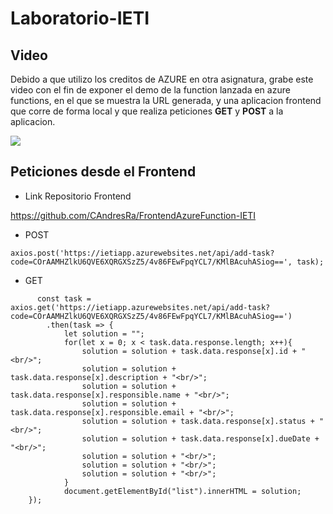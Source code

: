 # Laboratorio-IETI

## Video

Debido a que utilizo los creditos de AZURE en otra asignatura, grabe este video con el fin de exponer el demo de la function lanzada en azure functions, en el que se muestra la URL generada, y una aplicacion frontend que corre de forma local y que realiza peticiones **GET** y **POST** a la aplicacion.

![](https://github.com/CAndresRa/Laboratorio-IETI/blob/master/VideoIeti.gif)


## Peticiones desde el Frontend

* Link Repositorio Frontend

https://github.com/CAndresRa/FrontendAzureFunction-IETI

* POST

``` axios.post('https://ietiapp.azurewebsites.net/api/add-task?code=COrAAMHZlkU6QVE6XQRGXSzZ5/4v86FEwFpqYCL7/KMlBAcuhASiog==', task); ```

* GET

``` 
      const task = axios.get('https://ietiapp.azurewebsites.net/api/add-task?code=COrAAMHZlkU6QVE6XQRGXSzZ5/4v86FEwFpqYCL7/KMlBAcuhASiog==')
        .then(task => {
            let solution = "";
            for(let x = 0; x < task.data.response.length; x++){
                solution = solution + task.data.response[x].id + "<br/>";
                solution = solution + task.data.response[x].description + "<br/>";
                solution = solution + task.data.response[x].responsible.name + "<br/>";
                solution = solution + task.data.response[x].responsible.email + "<br/>";
                solution = solution + task.data.response[x].status + "<br/>";
                solution = solution + task.data.response[x].dueDate + "<br/>";
                solution = solution + "<br/>";
                solution = solution + "<br/>";
                solution = solution + "<br/>";
            }
            document.getElementById("list").innerHTML = solution;
    });
 ```
